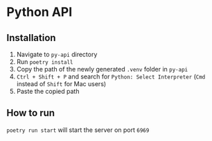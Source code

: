 # Python API

## Installation
1. Navigate to `py-api` directory
2. Run `poetry install`
3. Copy the path of the newly generated `.venv` folder in `py-api`
4. `Ctrl + Shift + P` and search for `Python: Select Interpreter` (`Cmd` instead of `Shift` for Mac users)
5. Paste the copied path

## How to run
`poetry run start` will start the server on port `6969`